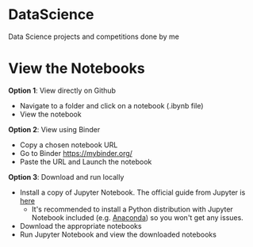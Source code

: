 # DataScience
 Data Science projects and competitions done by me

# View the Notebooks

__Option 1__: View directly on Github

- Navigate to a folder and click on a notebook (.ibynb file)
- View the notebook

__Option 2__: View using Binder

- Copy a chosen notebook URL
- Go to Binder https://mybinder.org/
- Paste the URL and Launch the notebook

__Option 3__: Download and run locally

- Install a copy of Jupyter Notebook. The official guide from Jupyter is [here](https://jupyter.org/install)
    - It's recommended to install a Python distribution with Jupyter Notebook included (e.g. [Anaconda](https://www.anaconda.com/distribution/)) so you won't get any issues.
- Download the appropriate notebooks
- Run Jupyter Notebook and view the downloaded notebooks
